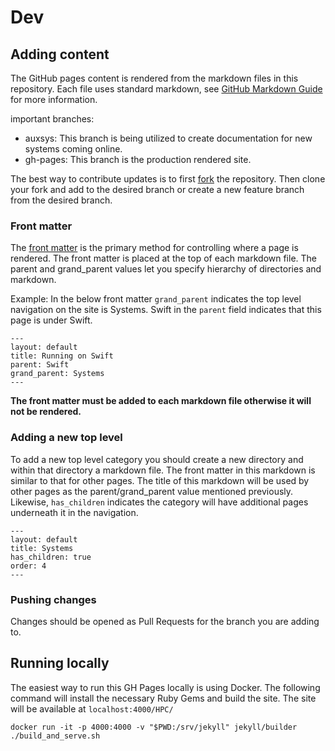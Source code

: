 # Dev

## Adding content
The GitHub pages content is rendered from the markdown files in this repository. Each file uses standard markdown, see [GitHub Markdown Guide](https://guides.github.com/features/mastering-markdown/) for more information. 

important branches:
* auxsys: This branch is being utilized to create documentation for new systems coming online. 
* gh-pages: This branch is the production rendered site. 

The best way to contribute updates is to first [fork](https://docs.github.com/en/get-started/quickstart/fork-a-repo) the repository. Then clone your fork and add to the desired branch or create a new feature branch from the desired branch. 

### Front matter
The [front matter](https://jekyllrb.com/docs/front-matter/) is the primary method for controlling where a page is rendered. The front matter is placed at the top of each markdown file. The parent and grand_parent values let you specify hierarchy of directories and markdown. 

Example: In the below front matter `grand_parent` indicates the top level navigation on the site is Systems. Swift in the `parent` field indicates that this page is under Swift. 

```
---
layout: default
title: Running on Swift
parent: Swift
grand_parent: Systems
---
```
**The front matter must be added to each markdown file otherwise it will not be rendered.**

### Adding a new top level 
To add a new top level category you should create a new directory and within that directory a markdown file. The front matter in this markdown is similar to that for other pages. The title of this markdown will be used by other pages as the parent/grand_parent value mentioned previously. Likewise, `has_children` indicates the category will have additional pages underneath it in the navigation. 

```
---
layout: default
title: Systems
has_children: true
order: 4
---
```

### Pushing changes
Changes should be opened as Pull Requests for the branch you are adding to. 


## Running locally
The easiest way to run this GH Pages locally is using Docker. The following command will install the necessary Ruby Gems and build the site. The site will be available at `localhost:4000/HPC/`

```
docker run -it -p 4000:4000 -v "$PWD:/srv/jekyll" jekyll/builder ./build_and_serve.sh 
```